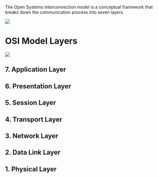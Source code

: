 The Open Systems Interconnection model is a conceptual framework that breaks down the communication process into seven layers

![](https://github.com/JonmarCorpuz/SecondBrain/blob/main/Assets/Whitespace.png)

# OSI Model Layers

![](https://github.com/JonmarCorpuz/SecondBrain/blob/main/Assets/1636366469923.jpg)

## 7. Application Layer

## 6. Presentation Layer

## 5. Session Layer

## 4. Transport Layer

## 3. Network Layer

## 2. Data Link Layer

## 1. Physical Layer
